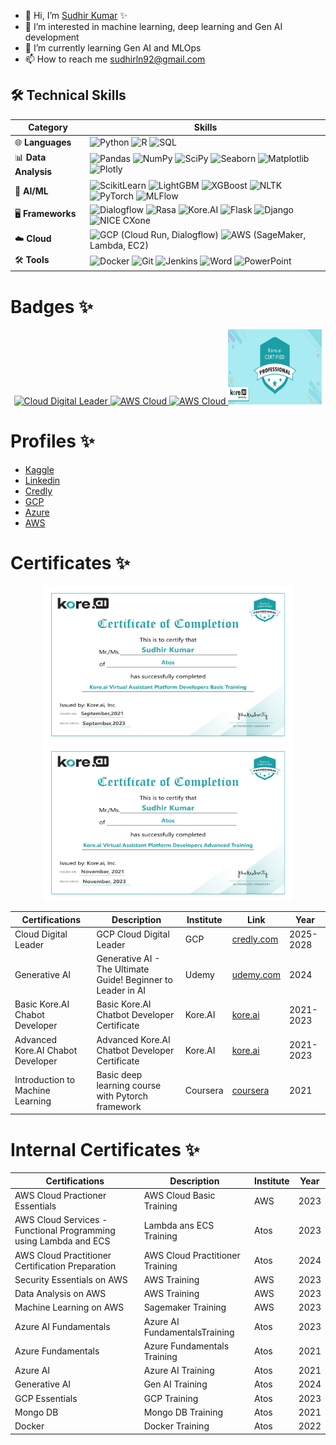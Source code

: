 - 👋 Hi, I’m [Sudhir Kumar](@sudhirln92) ✨
- 👀 I’m interested in machine learning, deep learning and Gen AI development
- 🌱 I’m currently learning Gen AI and MLOps
- 📫 How to reach me sudhirln92@gmail.com

## 🛠️ Technical Skills  

| **Category**        | **Skills**                                                                                                                                                              |
|----------------------|-----------------------------------------------------------------------------------------------------------------------------------------------------------------------|
| 🌐 **Languages**     | ![Python](https://img.shields.io/badge/-Python-3776AB?logo=python&logoColor=white) ![R](https://img.shields.io/badge/-R-276DC3?logo=r&logoColor=white) ![SQL](https://img.shields.io/badge/-SQL-005C84?logo=postgresql&logoColor=white) |
| 📊 **Data Analysis** | ![Pandas](https://img.shields.io/badge/-Pandas-150458?logo=pandas&logoColor=white) ![NumPy](https://img.shields.io/badge/-NumPy-013243?logo=numpy&logoColor=white) ![SciPy](https://img.shields.io/badge/-SciPy-8CAAE6?logo=scipy&logoColor=white) ![Seaborn](https://img.shields.io/badge/-Seaborn-3776AB?logo=python&logoColor=white) ![Matplotlib](https://img.shields.io/badge/-Matplotlib-005C84?logo=python&logoColor=white) ![Plotly](https://img.shields.io/badge/-Plotly-3F4F75?logo=plotly&logoColor=white) |
| 🤖 **AI/ML**         | ![ScikitLearn](https://img.shields.io/badge/-ScikitLearn-F7931E?logo=scikit-learn&logoColor=white) ![LightGBM](https://img.shields.io/badge/-LightGBM-005C5C?logo=python&logoColor=white) ![XGBoost](https://img.shields.io/badge/-XGBoost-AA2020?logo=python&logoColor=white) ![NLTK](https://img.shields.io/badge/-NLTK-000080?logo=python&logoColor=white) ![PyTorch](https://img.shields.io/badge/-PyTorch-EE4C2C?logo=pytorch&logoColor=white) ![MLFlow](https://img.shields.io/badge/-MLFlow-0194E2?logo=python&logoColor=white) |
| 🖥️ **Frameworks**    | ![Dialogflow](https://img.shields.io/badge/-Dialogflow-FF9800?logo=dialogflow&logoColor=white) ![Rasa](https://img.shields.io/badge/-Rasa-5A67D8?logo=rasa&logoColor=white) ![Kore.AI](https://img.shields.io/badge/-Kore.AI-0081CB?logo=artificial-intelligence&logoColor=white) ![Flask](https://img.shields.io/badge/-Flask-000000?logo=flask&logoColor=white) ![Django](https://img.shields.io/badge/-Django-092E20?logo=django&logoColor=white) ![NICE CXone](https://img.shields.io/badge/-NICE%20CXone-0033A0?logo=nice&logoColor=white) |
| ☁️ **Cloud**          | ![GCP](https://img.shields.io/badge/-GCP-4285F4?logo=google-cloud&logoColor=white) (Cloud Run, Dialogflow) ![AWS](https://img.shields.io/badge/-AWS-232F3E?logo=amazon-aws&logoColor=white) (SageMaker, Lambda, EC2) |
| 🛠️ **Tools**         | ![Docker](https://img.shields.io/badge/-Docker-2496ED?logo=docker&logoColor=white) ![Git](https://img.shields.io/badge/-Git-F05032?logo=git&logoColor=white) ![Jenkins](https://img.shields.io/badge/-Jenkins-D24939?logo=jenkins&logoColor=white) ![Word](https://img.shields.io/badge/-Word-2B579A?logo=microsoft-word&logoColor=white) ![PowerPoint](https://img.shields.io/badge/-PowerPoint-B7472A?logo=microsoft-powerpoint&logoColor=white) |

# Badges ✨              
<p align="center">
    <a href="https://www.credly.com/badges/0ed74af8-3d45-47e6-bfa5-f35907333f69/public_url" target="_blank">
      <img src="https://images.credly.com/size/340x340/images/44994cda-b5b0-44cb-9a6d-d29b57163073/image.png?raw=true" alt="Cloud Digital Leader" width="150" height="130"/>
    </a>
    <a href="https://www.credly.com/badges/8aa0250d-1e31-4977-9a10-30a58dc249c3/public_url" target="_blank">
      <img src="https://images.credly.com/size/340x340/images/2784d0d8-327c-406f-971e-9f0e15097003/image.png" alt="AWS Cloud" width="150" height="130"/>
    </a>
    <a href="https://www.credly.com/badges/4db50454-b90c-477e-ae50-436b070bfecd/public_url" target="_blank">
      <img src="https://images.credly.com/size/340x340/images/ec621e2a-c8f0-4459-806c-ae11829d372a/image.png" alt="AWS Cloud" width="150" height="130"/>
    </a>
    <img src="https://github.com/sudhirln92/sudhirln92/blob/main/Kore.ai-certified.jpg?raw=true" alt="Kore AI" width="150" height="120"/>
</p>

# Profiles ✨
* [Kaggle](https://www.kaggle.com/sudhirnl7)
* [Linkedin](https://www.linkedin.com/in/sudhirln92/)
* [Credly](https://www.credly.com/users/sudhirln92)
* [GCP](https://www.cloudskillsboost.google/public_profiles/f6562b3c-e66c-4321-bd35-0dcc49af8956)
* [Azure](https://learn.microsoft.com/en-gb/users/sudhirln92)
* [AWS]()

# Certificates ✨

<p align="center">
    <img src="https://github.com/sudhirln92/sudhirln92/blob/main/Kore.AI-Basic-Training-2021.jpg?raw=true" alt="Kore.AI" width="400" height="250"/>
    <img src="https://github.com/sudhirln92/sudhirln92/blob/main/Kore.AI-Adavanced-Training-2021.jpg?raw=true" alt="Kore.AI" width="400" height="250"/>
</p>

| Certifications | Description| Institute | Link | Year|
| ------ | ------ | ------ | ------ | ----- |
| Cloud Digital Leader | GCP Cloud Digital Leader | GCP |  [credly.com](https://www.credly.com/badges/0ed74af8-3d45-47e6-bfa5-f35907333f69/public_url)| 2025-2028 |
| Generative AI  | Generative AI - The Ultimate Guide! Beginner to Leader in AI | Udemy |  [udemy.com](https://www.udemy.com/certificate/UC-1e270d4b-47bd-46c7-b4ab-426ba221de07/)| 2024 |
| Basic Kore.AI Chabot Developer | Basic Kore.AI Chatbot Developer Certificate | Kore.AI |  [kore.ai](https://github.com/sudhirln92/sudhirln92/blob/main/Kore.AI-Basic-Training-2021.jpg)| 2021-2023 |
| Advanced Kore.AI Chabot Developer | Advanced Kore.AI Chatbot Developer Certificate | Kore.AI |  [kore.ai](https://github.com/sudhirln92/sudhirln92/blob/main/Kore.AI-Adavanced-Training-2021.jpg)| 2021-2023 |
| Introduction to Machine Learning | Basic deep learning course with Pytorch framework |Coursera |  [coursera](https://coursera.org/share/228c6d30d86349bab114fb499cea4370)| 2021 |


# Internal Certificates ✨

| Certifications | Description| Institute | Year|
| ------ | ------ | ------ |----- |
| AWS Cloud Practioner Essentials | AWS Cloud Basic Training | AWS | 2023 |
| AWS Cloud Services - Functional Programming using Lambda and ECS | Lambda ans ECS Training | Atos| 2023 |
| AWS Cloud Practitioner Certification Preparation | AWS Cloud Practitioner Training | Atos | 2024 |
| Security Essentials on AWS | AWS Training | AWS | 2023 |
| Data Analysis on AWS | AWS Training | AWS | 2023 |
| Machine Learning on AWS | Sagemaker Training | AWS | 2023 |
| Azure AI Fundamentals | Azure AI FundamentalsTraining | Atos | 2023 |
| Azure Fundamentals | Azure Fundamentals Training | Atos | 2021 |
| Azure AI | Azure AI Training | Atos | 2021 |
| Generative AI | Gen AI Training | Atos | 2024 |
| GCP Essentials | GCP Training | Atos | 2023 |
| Mongo DB | Mongo DB Training | Atos | 2021 |
| Docker | Docker Training | Atos | 2022 |